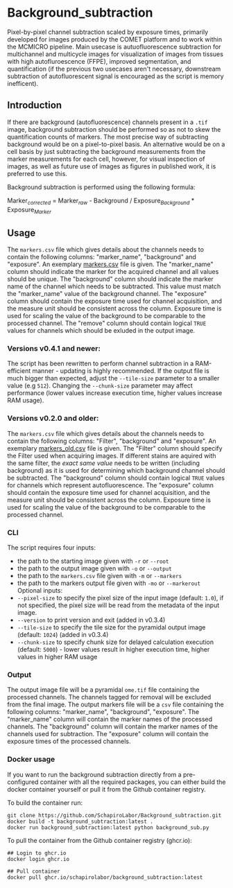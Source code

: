 # Background_subtraction

Pixel-by-pixel channel subtraction scaled by exposure times, primarily developed for images produced by the COMET platform and to work within the MCMICRO pipeline. Main usecase is autuofluorescence subtraction for multichannel and multicycle images for visualization of images from tissues with high autofluroescence (FFPE), improved segmentation, and quantification (if the previous two usecases aren't necessary, downstream subtraction of autofluorescent signal is encouraged as the script is memory inefficent).

## Introduction

If there are background (autofluorescence) channels present in a `.tif` image, background subtraction should be performed so as not to skew the quantification counts of markers. The most precise way of subtracting background would be on a pixel-to-pixel basis. An alternative would be on a cell basis by just subtracting the background measurements from the marker measurements for each cell, however, for visual inspection of images, as well as future use of images as figures in published work, it is preferred to use this.

Background subtraction is performed using the following formula:

Marker<sub>*corrected*</sub> = Marker<sub>*raw*</sub> - Background / Exposure<sub>*Background*</sub> * Exposure<sub>*Marker*</sub>


## Usage 

The `markers.csv` file which gives details about the channels needs to contain the following columns: "marker_name", "background" and "exposure". An exemplary [markers.csv](https://github.com/SchapiroLabor/Background_subtraction/blob/main/example/markers.csv) file is given. The "marker_name" column should indicate the marker for the acquired channel and all values should be unique. The "background" column should indicate the marker name of the channel which needs to be subtracted. This value must match the "marker_name" value of the background channel. The "exposure" column should contain the exposure time used for channel acquisition, and the measure unit should be consistent across the column. Exposure time is used for scaling the value of the background to be comparable to the processed channel. The "remove" column should contain logical `TRUE` values for channels which should be exluded in the output image.

### Versions v0.4.1 and newer:
The script has been rewritten to perform channel subtraction in a RAM-efficient manner - updating is highly recommended. If the output file is much bigger than expected, adjust the `--tile-size` parameter to a smaller value (e.g `512`). Changing the `--chunk-size` parameter may affect performance (lower values increase execution time, higher values increase RAM usage).


### Versions v0.2.0 and older:
The `markers.csv` file which gives details about the channels needs to contain the following columns: "Filter", "background" and "exposure". An exemplary [markers_old.csv](https://github.com/SchapiroLabor/Background_subtraction/files/9549686/markers.csv) file is given. The "Filter" column should specify the Filter used when acquiring images. If different stains are aquired with the same filter, the *exact same value* needs to be written (including background) as it is used for determining which background channel should be subtracted. The "background" column should contain logical `TRUE` values for channels which represent autofluorescence. The "exposure" column should contain the exposure time used for channel acquisition, and the measure unit should be consistent across the column. Exposure time is used for scaling the value of the background to be comparable to the processed channel.


### CLI

The script requires four inputs: 
* the path to the starting image given with `-r` or `--root`
* the path to the output image given with `-o` or `--output`
* the path to the `markers.csv` file given with `-m` or `--markers`
* the path to the markers output file given with `-mo` or `--markerout`
Optional inputs:
* `--pixel-size` to specify the pixel size of the input image (default: `1.0`), if not specified, the pixel size will be read from the metadata of the input image.
* `--version` to print version and exit (added in v0.3.4)
* `--tile-size` to specify the tile size for the pyramidal output image (default: `1024`) (added in v0.3.4)
* `--chunk-size` to specify chunk size for delayed calculation execution (default: `5000`) - lower values result in higher execution time, higher values in higher RAM usage


### Output

The output image file will be a pyramidal `ome.tif` file containing the processed channels. The channels tagged for removal will be excluded from the final image.
The output markers file will be a `csv` file containing the following columns: "marker_name", "background", "exposure". The "marker_name" column will contain the marker names of the processed channels. The "background" column will contain the marker names of the channels used for subtraction. The "exposure" column will contain the exposure times of the processed channels. 

### Docker usage

If you want to run the background subtraction directly from a pre-configured container with all the required packages, you can either build the docker container yourself or pull it from the Github container registry.

To build the container run:

```
git clone https://github.com/SchapiroLabor/Background_subtraction.git
docker build -t background_subtraction:latest .
docker run background_subtraction:latest python background_sub.py
```

To pull the container from the Github container registry (ghcr.io):

```
## Login to ghcr.io
docker login ghcr.io

## Pull container
docker pull ghcr.io/schapirolabor/background_subtraction:latest
```
